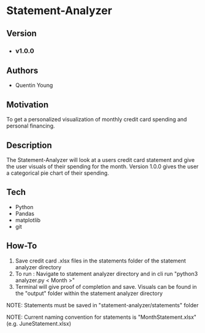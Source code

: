 # Statement-Analyzer

## Version
* ### v1.0.0

## Authors

 * Quentin Young

## Motivation

To get a personalized visualization of monthly credit card spending and personal financing.

## Description

The Statement-Analyzer will look at a users credit card statement and give the user visuals of their spending for the month. Version 1.0.0 gives the user a categorical pie chart of their spending.

## Tech

* Python
* Pandas
* matplotlib
* git

## How-To
1. Save credit card .xlsx files in the statements folder of the statement analyzer directory 
2. To run : Navigate to statement analyzer directory and in cli run "python3 analyzer.py < Month >" 
3. Terminal will give proof of completion and save. Visuals can be found in the "output" folder within the statement analyzer directory

NOTE: Statements must be saved in "statement-analyzer/statements" folder

NOTE: Current naming convention for statements is "MonthStatement.xlsx" (e.g. JuneStatement.xlsx)
